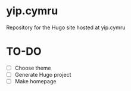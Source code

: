 # yip.cymru
Repository for the Hugo site hosted at yip.cymru


# TO-DO
- [ ] Choose theme
- [ ] Generate Hugo project
- [ ] Make homepage

